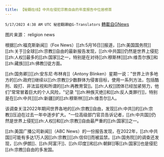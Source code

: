 ```yaml
---
title: 【秘翻在线】中共在侵犯宗教自由的年度报告中位居榜首
---
```

`5/17/2023 4:38 AM UTC 秘密翻譯組G-Translators` [轉載自GNews](https://gnews.org/articles/1306938)

         

图片来源：   religion news

根据[[zh:福克斯新闻]]（Fox News）[[zh:5月16日]]报道，[[zh:美国国务院]][[zh:关于]]全球[[zh:宗教]]自由的最新报告发现，[[zh:中共国]]仍然是世界上侵犯[[zh:人权]]最多的[[zh:国家]]之一，特别是在对待[[zh:穆斯林]][[zh:维吾尔族]]和[[zh:藏族]][[zh:佛教]]徒方面。

[[zh:国务卿]][[zh:安东尼·布林肯]]（Antony Blinken）星期一说："世界上许多地方的[[zh:政府]]继续以[[zh:宗教]]少数群体为侵害目标，使用一系列方法，包括酷刑、殴打、非法监视和所谓的[[zh:再教育营]]。[[zh:人权]]团体已经加紧努力，他们"常常冒着巨大的个人风险，"记录 "[[zh:种族灭绝]]和[[zh:反人类罪行]]，特别是在[[zh:中共]][[zh:新疆]]的[[zh:穆斯林]][[zh:维吾尔]]人。

该调查关注2022年期间世界各地的[[zh:宗教]]自由，发现[[zh:中共]]的[[zh:宗教]]压迫在过去一年中逐步扩大。“一位高级部门官员告诉记者，[[zh:中共国]]仍然是世界上侵犯[[zh:人权]]和[[zh:宗教]]自由最严重的[[zh:国家]]之一。

[[zh:美国广播公司新闻]]（ABC News）的一份报告发现，在2022年，[[zh:中共国]]可能有多达1万人因[[zh:宗教]][[zh:信仰]]而被监禁。[[zh:国务院]]的调查还发现，[[zh:伊朗]]、[[zh:阿富汗]]、[[zh:印度]]和[[zh:朝鲜]]等[[zh:国家]]也是侵犯[[zh:宗教]]自由的多发国。
